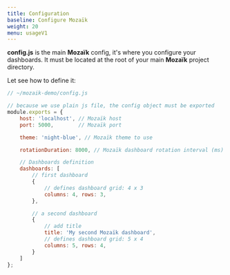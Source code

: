 ```yaml
---
title: Configuration
baseline: Configure Mozaïk
weight: 20
menu: usageV1
---
```

**config.js** is the main **Mozaïk** config, it's where you configure your dashboards.
It must be located at the root of your main **Mozaïk** project directory.

Let see how to define it:

``` javascript
// ~/mozaik-demo/config.js

// because we use plain js file, the config object must be exported
module.exports = {
    host: 'localhost', // Mozaïk host
    port: 5000,        // Mozaïk port

    theme: 'night-blue', // Mozaïk theme to use

    rotationDuration: 8000, // Mozaïk dashboard rotation interval (ms)

    // Dashboards definition
    dashboards: [
        // first dashboard
        {
            // defines dashboard grid: 4 x 3
            columns: 4, rows: 3,
        },

        // a second dashboard
        {
            // add title
            title: 'My second Mozaïk dashboard',
            // defines dashboard grid: 5 x 4
            columns: 5, rows: 4,
        }
    ]
};
```
